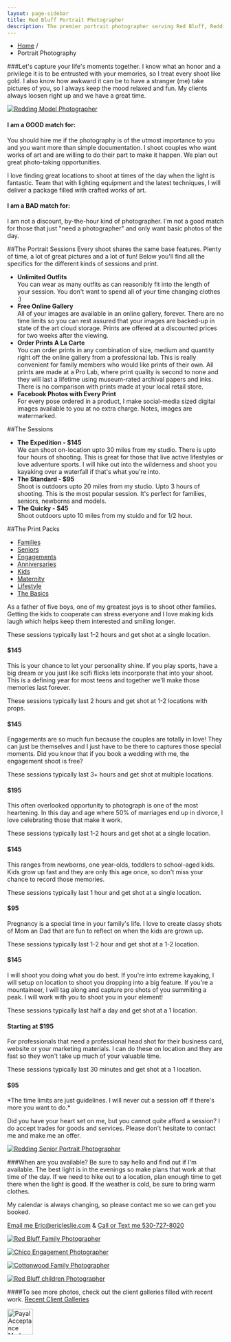 ```yaml
---
layout: page-sidebar
title: Red Bluff Portrait Photographer
description: The premier portrait photographer serving Red Bluff, Redding and Chico
---
```


<ul class="breadcrumb">
	<li itemscope itemtype="http://www.data-vocabulary.org/Breadcrumb"><a href="/" itemprop="url"><span itemprop="title">Home</span></a> <span class="divider">/</span></li>
	<li class="active" itemscope itemtype="http://www.data-vocabulary.org/Breadcrumb"><span itemprop="title">Portrait Photography</span></li>
</ul>

###Let's capture your life's moments together.
I know what an honor and a privilege it is to be entrusted with your memories, so I treat every shoot like gold. I also know how awkward it can be to have a stranger (me) take pictures of you, so I always keep the mood relaxed and fun. My clients always loosen right up and we have a great time.

[![Redding Model Photographer](http://www.lesliephotos.com/Other-Shoots/Amanda-Huggard/i-FFPLdDv/1/L/DSC4296-L.jpg)](http://www.lesliephotos.com/Other-Shoots/Amanda-Huggard/25377012_9CQzVZ#!i=2087708908&k=FFPLdDv&lb=1&s=A)

<div class="row-fluid">
	<div class="span6">
		<h4>I am a GOOD match for:</h4>
		<p>You should hire me if the photography is of the utmost importance to you and you want more than simple documentation. I shoot couples who want works of art and are willing to do their part to make it happen. We plan out great photo-taking opportunities.</p>
		<p>I love finding great locations to shoot at times of the day when the light is fantastic. Team that with lighting equipment and the latest techniques, I will deliver a package filled with crafted works of art.</p>
	</div>
	<div class="span6">
		<h4>I am a BAD match for:</h4>
		<p>I am not a discount, by-the-hour kind of photographer. I'm not a good match for those that just "need a photographer" and only want basic photos of the day.</p> 
	</div>
</div>

##The Portrait Sessions
Every shoot shares the same base features. Plenty of time, a lot of great pictures and a lot of fun! Below you'll find all the specifics for the different kinds of sessions and print.

 * **Unlimited Outfits**  
 You can wear as many outfits as can reasonibly fit into the length of your session. You don't want to spend all of your time changing clothes :)
 * **Free Online Gallery**  
 All of your images are available in an online gallery, forever. There are no time limits so you can rest assured that your images are backed-up in state of the art cloud storage. Prints are offered at a discounted prices for two weeks after the viewing. 
 * **Order Prints A La Carte**  
 You can order prints in any combination of size, medium and quantity right off the online gallery from a professional lab. This is really convenient for family members who would like prints of their own. All prints are made at a Pro Lab, where print quality is second to none and they will last a lifetime using museum-rated archival papers and inks. There is no comparison with prints made at your local retail store.
 * **Facebook Photos with Every Print**  
 For every pose ordered in a product, I make social-media sized digital images available to you at no extra charge. Notes, images are watermarked.

##The Sessions
 * **The Expedition - $145**  
 We can shoot on-location upto 30 miles from my studio. There is upto four hours of shooting. This is great for those that live active lifestyles or love adventure sports. I will hike out into the wilderness and shoot you kayaking over a waterfall if that's what you're into.
 * **The Standard - $95**  
 Shoot is outdoors upto 20 miles from my studio. Upto 3 hours of shooting. This is the most popular session. It's perfect for families, seniors, newborns and models.
 * **The Quicky - $45**  
 Shoot outdoors upto 10 miles from my stuido and for 1/2 hour.

##The Print Packs
<br>
<div class="tabbable tabs-left">
	<ul class="nav nav-tabs">
		<li class="active"><a href="#tab1" data-toggle="tab">Families</a></li>
		<li><a href="#tab2" data-toggle="tab">Seniors</a></li>
		<li><a href="#tab3" data-toggle="tab">Engagements</a></li>
		<li><a href="#tab4" data-toggle="tab">Anniversaries</a></li>
		<li><a href="#tab5" data-toggle="tab">Kids</a></li>
		<li><a href="#tab6" data-toggle="tab">Maternity</a></li>
		<li><a href="#tab7" data-toggle="tab">Lifestyle</a></li>
		<li><a href="#tab8" data-toggle="tab">The Basics</a></li>
	</ul>
	<div class="tab-content">
		<div class="tab-pane active" id="tab1">
		  <p>As a father of five boys, one of my greatest joys is to shoot other families. Getting the kids to cooperate can stress everyone and I love making kids laugh which helps keep them interested and smiling longer.</p>
		  <p>These sessions typically last 1-2 hours and get shot at a single location.</p>
		  <span class="badge badge-info"><h4>$145</h4></span>
		</div>
		<div class="tab-pane" id="tab2">
		  <p>This is your chance to let your personality shine. If you play sports, have a big dream or you just like scifi flicks lets incorporate that into your shoot. This is a defining year for most teens and together we'll make those memories last forever.</p>
		  <p>These sessions typically last 2 hours and get shot at 1-2 locations with props.</p>
		  <span class="badge badge-info"><h4>$145</h4></span>
		</div>
		<div class="tab-pane" id="tab3">
		  <p>Engagements are so much fun because the couples are totally in love! They can just be themselves and I just have to be there to captures those special moments. Did you know that if you book a wedding with me, the engagement shoot is free?</p>
		  <p>These sessions typically last 3+ hours and get shot at multiple locations.</p>
		  <span class="badge badge-info"><h4>$195</h4></span>
		</div>
		<div class="tab-pane" id="tab4">
		  <p>This often overlooked opportunity to photograph is one of the most heartening. In this day and age where 50% of marriages end up in divorce, I love celebrating those that make it work.</p>
		  <p>These sessions typically last 1-2 hours and get shot at a single location.</p>
		  <span class="badge badge-info"><h4>$145</h4></span>
		</div>
		<div class="tab-pane" id="tab5">
		  <p>This ranges from newborns, one year-olds, toddlers to school-aged kids. Kids grow up fast and they are only this age once, so don't miss your chance to record those memories.</p>
		  <p>These sessions typically last 1 hour and get shot at a single location.</p>
		  <span class="badge badge-info"><h4>$95</h4></span>
		</div>
		<div class="tab-pane" id="tab6">
		  <p>Pregnancy is a special time in your family's life. I love to create classy shots of Mom an Dad that are fun to reflect on when the kids are grown up.</p>
		  <p>These sessions typically last 1-2 hour and get shot at a 1-2 location.</p>
		  <span class="badge badge-info"><h4>$145</h4></span>
		</div>
		<div class="tab-pane" id="tab7">
		  <p>I will shoot you doing what you do best. If you're into extreme kayaking, I will setup on location to shoot you dropping into a big feature. If you're a mountaineer, I will tag along and capture pro shots of you summiting a peak. I will work with you to shoot you in your element!</p>
		  <p>These sessions typically last half a day and get shot at a 1 location.</p>
		  <span class="badge badge-info"><h4>Starting at $195</h4></span>
		</div>
		<div class="tab-pane" id="tab8">
		  <p>For professionals that need a professional head shot for their business card, website or your marketing materials. I can do these on location and they are fast so they won't take up much of your valuable time.</p>
		  <p>These sessions typically last 30 minutes and get shot at a 1 location.</p>
		  <span class="badge badge-info"><h4>$95</h4></span>
		</div>
	</div>
</div>
*The time limits are just guidelines. I will never cut a session off if there's more you want to do.*

Did you have your heart set on me, but you cannot quite afford a session? I do accept trades for goods and services. Please don't hesitate to contact me and make me an offer.

[![Redding Senior Portrait Photographer](http://www.lesliephotos.com/Other-Shoots/Jennifer-Mailhot/i-bZmJqWV/0/L/DSC2756-2-L.jpg)](http://www.lesliephotos.com/Other-Shoots/Jennifer-Mailhot/25107283_Skhz8m#!i=2059961382&k=bZmJqWV&lb=1&s=A)


###When are you available?
Be sure to say hello and find out if I'm available. The best light is in the evenings so make plans that work at that time of the day. If we need to hike out to a location, plan enough time to get there when the light is good. If the weather is cold, be sure to bring warm clothes.

My calendar is always changing, so please contact me so we can get you booked.

<a href="mailto:eric@ericleslie.com" class="btn btn-primary">Email me Eric@ericleslie.com</a> &amp; <a href="tel:5307278020" class="btn btn-primary">Call or Text me 530-727-8020</a>


[![Red Bluff Family Photographer](http://www.lesliephotos.com/Families/Some-Highlights/i-DQ7bPHf/7/L/DSC8715-Edit-L.jpg)](http://www.lesliephotos.com/Families/Some-Highlights/22036402_Mn8K69#!i=1984058209&k=DQ7bPHf&lb=1&s=A)

[![Chico Engagement Photographer](http://www.lesliephotos.com/Engagements/Robert-Taggard-and-Kendall/i-h6Gkgr8/0/L/DSC4726-L.jpg)](http://www.lesliephotos.com/Engagements/Robert-Taggard-and-Kendall/25523669_8nb6Dq#!i=2103864004&k=h6Gkgr8&lb=1&s=A)

[![Cottonwood Family Photographer](http://www.lesliephotos.com/Families/The-Leslies-Part-Duex/i-zGXdzmG/4/L/DSC5531-L.jpg)](http://www.lesliephotos.com/Families/The-Leslies-Part-Duex/22681720_fhX3vt#!i=1818291926&k=zGXdzmG&lb=1&s=A)

[![Red Bluff children Photographer](http://www.lesliephotos.com/Families/Some-Highlights/i-jZLjqK8/8/L/DSC6642-L.jpg)](http://www.lesliephotos.com/Families/Some-Highlights/22036402_Mn8K69#!i=1758417111&k=jZLjqK8&lb=1&s=A)

####To see more photos, check out the client galleries filled with recent work.
<a href="http://www.lesliephotos.com" class="btn btn-primary">Recent Client Galleries</a>

<p><img src="https://www.paypalobjects.com/webstatic/mktg/logo/AM_mc_vs_dc_ae.jpg" style="height: 60px;" alt="Payal Acceptance Mark"></p>
